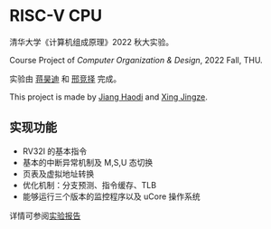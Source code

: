 # RISC-V CPU

清华大学《计算机组成原理》2022 秋大实验。

Course Project of *Computer Organization & Design*, 2022 Fall, THU.

实验由 [蒋昊迪](https://github.com/jhdjames37/) 和 [邢竞择](https://github.com/Simphoni) 完成。

This project is made by [Jiang Haodi](https://github.com/jhdjames37/) and [Xing Jingze](https://github.com/Simphoni).

## 实现功能

+ RV32I 的基本指令
+ 基本的中断异常机制及 M,S,U 态切换
+ 页表及虚拟地址转换
+ 优化机制：分支预测、指令缓存、TLB
+ 能够运行三个版本的监控程序以及 uCore 操作系统

详情可参阅[实验报告](/report.pdf)
